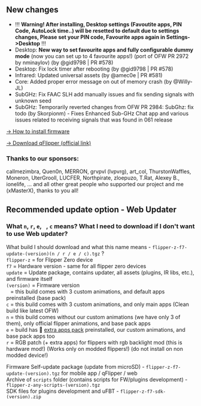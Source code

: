 ## New changes
* !!! **Warning! After installing, Desktop settings (Favoutite apps, PIN Code, AutoLock time..) will be resetted to default due to settings changes, Please set your PIN code, Favourite apps again in Settings->Desktop** !!!
* Desktop: **New way to set favourite apps and fully configurable dummy mode** (now you can set up to 4 favourite apps!) (port of OFW PR 2972 by nminaylov) (by @gid9798 | PR #578)
* Desktop: Fix lock timer after rebooting (by @gid9798 | PR #578)
* Infrared: Updated universal assets (by @amec0e | PR #581)
* Core: Added proper error message on out of memory crash (by @Willy-JL)
* SubGHz: Fix FAAC SLH add manually issues and fix sending signals with unknown seed
* SubGHz: Temporarily reverted changes from OFW PR 2984: SubGhz: fix todo (by Skorpionm) - Fixes Enhanced Sub-GHz Chat app and various issues related to receiving signals that was found in 061 release

[-> How to install firmware](https://github.com/DarkFlippers/unleashed-firmware/blob/dev/documentation/HowToInstall.md)

[-> Download qFlipper (official link)](https://flipperzero.one/update)

### Thanks to our sponsors:
callmezimbra, Quen0n, MERRON, grvpvl (lvpvrg), art_col, ThurstonWaffles, Moneron, UterGrooll, LUCFER, Northpirate, zloepuzo, T.Rat, Alexey B., ionelife, ...
and all other great people who supported our project and me (xMasterX), thanks to you all!


## **Recommended update option - Web Updater**

### What `n`, `r`, `e`, ` `, `c` means? What I need to download if I don't want to use Web updater?
What build I should download and what this name means - `flipper-z-f7-update-(version)(n / r / e / c).tgz` ? <br>
`flipper-z` = for Flipper Zero device<br>
`f7` = Hardware version - same for all flipper zero devices<br>
`update` = Update package, contains updater, all assets (plugins, IR libs, etc.), and firmware itself<br>
`(version)` = Firmware version<br>
` ` = this build comes with 3 custom animations, and default apps preinstalled (base pack)<br>
`c` = this build comes with 3 custom animations, and only main apps (Clean build like latest OFW)<br>
`n` = this build comes without our custom animations (we have only 3 of them), only official flipper animations, and base pack apps<br>
`e` = build has 🎲 [extra apps pack](https://github.com/xMasterX/all-the-plugins) preinstalled, our custom animations, and base pack apps too<br>
`r` = RGB patch (+ extra apps) for flippers with rgb backlight mod (this is hardware mod!) (Works only on modded flippers!) (do not install on non modded device!)

Firmware Self-update package (update from microSD) - `flipper-z-f7-update-(version).tgz` for mobile app / qFlipper / web<br>
Archive of `scripts` folder (contains scripts for FW/plugins development) - `flipper-z-any-scripts-(version).tgz`<br>
SDK files for plugins development and uFBT - `flipper-z-f7-sdk-(version).zip`



